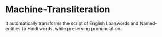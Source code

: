 # Machine-Transliteration

It automatically transforms the script of English Loanwords and Named-entities to Hindi words, while preserving pronunciation.

